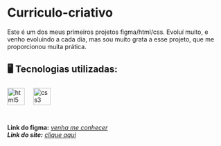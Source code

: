# Curriculo-criativo
Este é um dos meus primeiros projetos figma/html/css. Evoluí muito, e venho evoluindo a cada dia, mas sou muito grata a esse projeto, que me proporcionou muita prática.

## 🖥️ Tecnologias utilizadas:<br>
###

<div align="left">
  <img src="https://cdn.jsdelivr.net/gh/devicons/devicon/icons/html5/html5-original.svg" height="40" alt="html5 logo"  />
  <img width="12" />
  <img src="https://cdn.jsdelivr.net/gh/devicons/devicon/icons/css3/css3-original.svg" height="40" alt="css3 logo"  />
  <img width="12" />
</div>
<br>

###

**Link do figma:** <i>[venha me conhecer](https://www.figma.com/file/A5REx6yVHioQyaK1wTcyYo/Curr%C3%ADculo-criativo?type=design&node-id=0%3A1&mode=design&t=oKORg9DaxetBlcKw-1) <br>
**Link do site:** <i>[clique aqui](https://lilian-carvalho25.github.io/Curriculo-criativo/)
